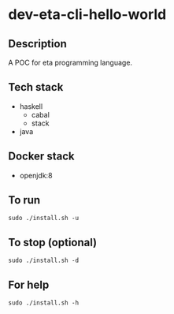 # dev-eta-cli-hello-world

## Description
A POC for eta programming language.

## Tech stack
- haskell
    - cabal
    - stack
- java

## Docker stack
- openjdk:8

## To run
`sudo ./install.sh -u`

## To stop (optional)
`sudo ./install.sh -d`

## For help
`sudo ./install.sh -h`
